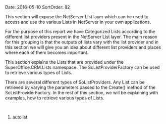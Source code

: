 Date: 2016-05-10
SortOrder: 82

This section will expose the NetServer List layer which can be used to access and use the various Lists in NetServer in your own applications.

For the purpose of this report we have Categorized Lists according to the different list providers present in the NetServer List layer. The main reason for this grouping is that the outputs of lists vary with the list provider and in this section we will give you an idea about different list providers and places where each of them becomes important.  

This section explains the Lists that are provided under the SuperOffice.CRM.Lists namespace. The SoListProviderFactory can be used to retrieve various types of Lists.

There are several different types of SoListProviders. Any List can be retrieved by varying the parameters passed to the Create() method of the SoListProviderFactory. In the rest of this section, we will be explaining with examples, how to retrieve various types of Lists.

 

1. autolist
